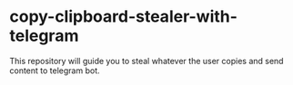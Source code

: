 # copy-clipboard-stealer-with-telegram
This repository will guide you to steal whatever the user copies and send content to telegram bot.

